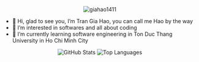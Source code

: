 <p align="center"> <img src="https://komarev.com/ghpvc/?username=giahao1411&label=Profile%20views&color=0e75b6&style=flat" alt="giahao1411" /> </p>

- 👋 Hi, glad to see you, I’m Tran Gia Hao, you can call me Hao by the way
- 👀 I’m interested in softwares and all about coding 
- 🌱 I’m currently learning software engineering in Ton Duc Thang University in Ho Chi Minh City

<div align="center">
  <picture>
    <source
      srcset="https://github-readme-stats.vercel.app/api?username=giahao1411&show_icons=true&theme=dark&hide_border=true"
      media="(prefers-color-scheme: dark)"
    />
    <source
      srcset="https://github-readme-stats.vercel.app/api?username=giahao1411&show_icons=true&hide_border=true"
      media="(prefers-color-scheme: light), (prefers-color-scheme: no-preference)"
    />
    <img src="https://github-readme-stats.vercel.app/api?username=giahao1411&show_icons=true&hide_border=true" alt="GitHub Stats">
  </picture>

  <picture>
    <source
      srcset="https://github-readme-stats.vercel.app/api/top-langs/?username=giahao1411&hide_border=true&theme=dark&hide_progress=true"
      media="(prefers-color-scheme: dark)"
    />
    <source
      srcset="https://github-readme-stats.vercel.app/api/top-langs/?username=giahao1411&theme=default&hide_border=true&hide_progress=true"
      media="(prefers-color-scheme: light), (prefers-color-scheme: no-preference)"
    />
    <img src="https://github-readme-stats.vercel.app/api/top-langs/?username=giahao1411&theme=default&hide_border=true&hide_progress=true" alt="Top Languages">
  </picture>
</div>

